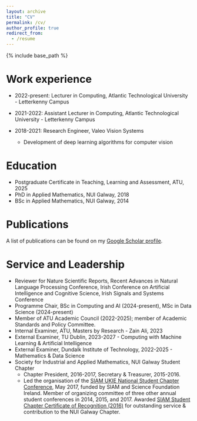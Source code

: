 ```yaml
---
layout: archive
title: "CV"
permalink: /cv/
author_profile: true
redirect_from:
  - /resume
---
```


{% include base_path %}

Work experience
======
* 2022-present: Lecturer in Computing, Atlantic Technological University - Letterkenny Campus

* 2021-2022: Assistant Lecturer in Computing, Atlantic Technological University - Letterkenny Campus

* 2018-2021: Research Engineer, Valeo Vision Systems
  * Development of deep learning algorithms for computer vision

Education
======
* Postgraduate Certificate in Teaching, Learning and Assessment, ATU, 2025
* PhD in Applied Mathematics, NUI Galway, 2018
* BSc in Applied Mathematics, NUI Galway, 2014

<!--Teaching
======
  <ul>{% for post in site.teaching %}
    {% include archive-single-cv.html %}
  {% endfor %}</ul>
-->

Publications
======
<p>A list of publications can be found on my <a href="https://scholar.google.com/citations?user=HuCttXIAAAAJ&amp;hl=en" target="_blank">Google Scholar profile</a>.</p>
<!--  <ul>{% for post in site.publications %}
    {% include archive-single-cv.html %}
  {% endfor %}</ul>-->
  
<!--Talks
======
  <ul>{% for post in site.talks %}
    {% include archive-single-talk-cv.html %}
  {% endfor %}</ul>-->
    
Service and Leadership
======
 * Reviewer for Nature Scientific Reports, Recent Advances in Natural Language Processing Conference, Irish Conference on Artificial Intelligence and Cognitive Science, Irish Signals and Systems Conference
 * Programme Chair, BSc in Computing and AI (2024-present), MSc in Data Science (2024-present)
 * Member of ATU Academic Council (2022-2025); member of Academic Standards and Policy Committee.
 * Internal Examiner, ATU, Masters by Research  - Zain Ali, 2023
 * External Examiner, TU Dublin, 2023-2027 - Computing with Machine Learning & Artificial Intelligence
 * External Examiner, Dundalk Institute of Technology, 2022-2025 - Mathematics & Data Science
 * Society for Industrial and Applied Mathematics, NUI Galway Student Chapter
   * Chapter President, 2016-2017, Secretary & Treasurer, 2015-2016.
   * Led the organisation of the [SIAM UKIE National Student Chapter Conference](https://siamukie.wordpress.com/2017/03/29/galway-travel-awards/), May 2017, funded by SIAM and Science Foundation Ireland. Member of organizing committee of three other annual student conferences in 2014, 2015, and 2017. Awarded [SIAM Student Chapter Certificate of Recognition (2016)](http://www.siam.org/students/chapters/certificate.php) for outstanding service & contribution to the NUI Galway Chapter.
